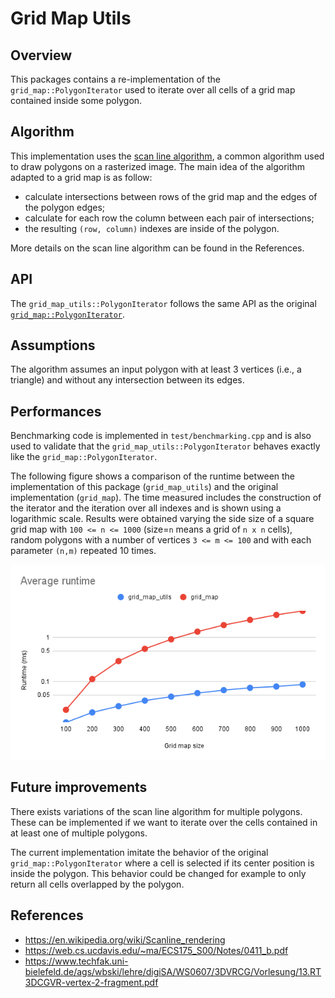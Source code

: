# Grid Map Utils

## Overview

This packages contains a re-implementation of the `grid_map::PolygonIterator` used to iterate over
all cells of a grid map contained inside some polygon.

## Algorithm

This implementation uses the [scan line algorithm](https://en.wikipedia.org/wiki/Scanline_rendering),
a common algorithm used to draw polygons on a rasterized image.
The main idea of the algorithm adapted to a grid map is as follow:

- calculate intersections between rows of the grid map and the edges of the polygon edges;
- calculate for each row the column between each pair of intersections;
- the resulting `(row, column)` indexes are inside of the polygon.

More details on the scan line algorithm can be found in the References.

## API

The `grid_map_utils::PolygonIterator` follows the same API as the original [`grid_map::PolygonIterator`](https://docs.ros.org/en/kinetic/api/grid_map_core/html/classgrid__map_1_1PolygonIterator.html).

## Assumptions

The algorithm assumes an input polygon with at least 3 vertices (i.e., a triangle)
and without any intersection between its edges.

## Performances

Benchmarking code is implemented in `test/benchmarking.cpp` and is also used to validate that the `grid_map_utils::PolygonIterator` behaves exactly like the `grid_map::PolygonIterator`.

The following figure shows a comparison of the runtime between the implementation of this package (`grid_map_utils`) and the original implementation (`grid_map`).
The time measured includes the construction of the iterator and the iteration over all indexes and is shown using a logarithmic scale.
Results were obtained varying the side size of a square grid map with `100 <= n <= 1000` (size=`n` means a grid of `n x n` cells),
random polygons with a number of vertices `3 <= m <= 100` and with each parameter `(n,m)` repeated 10 times.

![Runtime comparison](media/runtime_comparison.png)

## Future improvements

There exists variations of the scan line algorithm for multiple polygons.
These can be implemented if we want to iterate over the cells contained in at least one of multiple polygons.

The current implementation imitate the behavior of the original `grid_map::PolygonIterator` where a cell is selected if its center position is inside the polygon.
This behavior could be changed for example to only return all cells overlapped by the polygon.

## References

- <https://en.wikipedia.org/wiki/Scanline_rendering>
- <https://web.cs.ucdavis.edu/~ma/ECS175_S00/Notes/0411_b.pdf>
- <https://www.techfak.uni-bielefeld.de/ags/wbski/lehre/digiSA/WS0607/3DVRCG/Vorlesung/13.RT3DCGVR-vertex-2-fragment.pdf>
